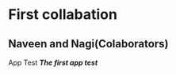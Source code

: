 # First collabation

**Naveen and Nagi(Colaborators)**
----------
App Test
***The first app test***
